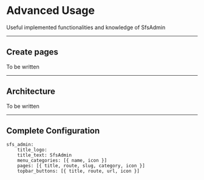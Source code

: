 # Advanced Usage
Useful implemented functionalities and knowledge of SfsAdmin

---
## Create pages
To be written

---
## Architecture
To be written

---
## Complete Configuration
```
sfs_admin:
	title_logo: 
	title_text: SfsAdmin
    menu_categories: [{ name, icon }]
    pages: [{ title, route, slug, category, icon }]
    topbar_buttons: [{ title, route, url, icon }]
```
